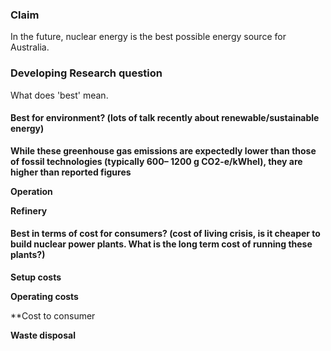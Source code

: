 ### Claim
In the future, nuclear energy is the best possible energy source for Australia.

### Developing Research question
What does 'best' mean. 
#### Best for environment? (lots of talk recently about renewable/sustainable energy)
**While these greenhouse gas emissions are expectedly lower than those of fossil technologies (typically 600– 1200 g CO2-e/kWhel), they are higher than reported figures**

**Operation**



**Refinery**



#### Best in terms of cost for consumers? (cost of living crisis, is it cheaper to build nuclear power plants. What is the long term cost of running these plants?)
**Setup costs**




**Operating costs**




**Cost to consumer




**Waste disposal**










